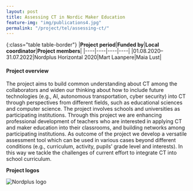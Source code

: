 ```yaml
---
layout: post
title: Assessing CT in Nordic Maker Education  
feature-img: "img/publications4.jpg"
permalink: "/project/tel/assessing-ct/"
---
```


{:class="table table-border"}
|**Project period**|**Funded by**|**Local coordinator**|**Project members**|
|----|----|----|----|
|01.08.2020–31.07.2022|Nordplus Horizontal 2020|Mart Laanpere|Maia Lust|

#### Project overview
The project aims to build common understanding about CT among the collaborators and widen our thinking about how to include future technologies (e.g., AI, autonomous transportation, cyber security) into CT through perspectives from different fields, such as educational sciences and computer science. The project involves schools and universities as participating institutions. Through this project we are enhancing professional development of teachers who are interested in applying CT and maker education into their classrooms, and building networks among participating institutions. As outcome of the project we develop a versatile assessment tool which can be used in various cases beyond different conditions (e.g., curriculum, activity, pupils’ grade level and interests). In this way we tackle the challenges of current effort to integrate CT into school curriculum. 

**Project logos**
<div> 
    <img class="img-fluid-innews" src="{{ '/img/financier_logos/Nordplus.jpg' | prepend: site.baseurl }}" alt="Nordplus logo">
</div>